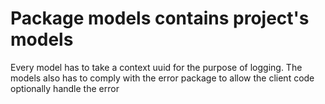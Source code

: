 # Package models contains project's models #
Every model has to take a context uuid for the purpose of logging. The models 
also has to comply with the error package to allow the client code optionally
handle the error